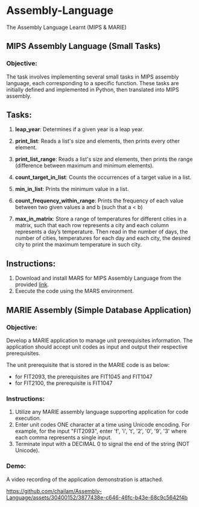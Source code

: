 # Assembly-Language
The Assembly Language Learnt (MIPS & MARIE)

## MIPS Assembly Language (Small Tasks)
### Objective:
The task involves implementing several small tasks in MIPS assembly language, each corresponding to a specific function. These tasks are initially defined and implemented in Python, then translated into MIPS assembly.

## Tasks:

1. **leap_year**: Determines if a given year is a leap year.   

2. **print_list**: Reads a list's size and elements, then prints every other element.
3. **print_list_range**: Reads a list's size and elements, then prints the range (difference between maximum and minimum elements).
4. **count_target_in_list**: Counts the occurrences of a target value in a list.
5. **min_in_list**: Prints the minimum value in a list.
6. **count_frequency_within_range**: Prints the frequency of each value between two given values a and b (such that a < b)
7. **max_in_matrix**: Store a range of temperatures for different cities in a matrix, such that each row represents a city and each column represents a day’s temperature. Then read in the number of days, the number of cities, temperatures for each day and each city, the desired city to print the maximum temperature in such city.

## Instructions:

1. Download and install MARS for MIPS Assembly Language from the provided [link](https://courses.missouristate.edu/kenvollmar/mars/download.htm).
2. Execute the code using the MARS environment.




## MARIE Assembly (Simple Database Application)

### Objective:
Develop a MARIE application to manage unit prerequisites information. The application should accept unit codes as input and output their respective prerequisites.

The unit prerequisite that is stored in the MARIE code is as below:
- for FIT2093, the prerequisites are FIT1045 and FIT1047
- for FIT2100, the prerequisite is FIT1047

### Instructions:
1. Utilize any MARIE assembly language supporting application for code execution.
2. Enter unit codes ONE character at a time using Unicode encoding. For example, for the input "FIT2093", enter 'f', 'i', 't', '2', '0', '9', '3' where each comma represents a single input.
3. Terminate input with a DECIMAL 0 to signal the end of the string (NOT Unicode).


### Demo:
A video recording of the application demonstration is attached.

https://github.com/chailam/Assembly-Language/assets/30400152/3877438e-c646-46fc-b43e-68c9c5642f4b



